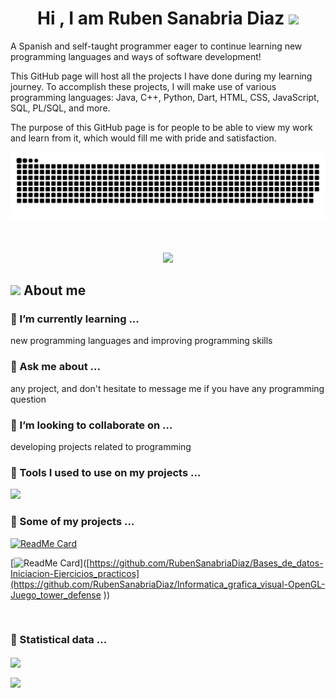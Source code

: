 <h1 align="center"><b>Hi , I am Ruben Sanabria Diaz </b><img src="https://media.giphy.com/media/hvRJCLFzcasrR4ia7z/giphy.gif" width="35"></h1>
A Spanish and self-taught programmer eager to continue learning new programming languages and ways of software development!

This GitHub page will host all the projects I have done during my learning journey. To accomplish these projects, I will make use of various programming languages: Java, C++, Python, Dart, HTML, CSS, JavaScript, SQL, PL/SQL, and more.

The purpose of this GitHub page is for people to be able to view my work and learn from it, which would fill me with pride and satisfaction.

<!--- snake -->
<div align="center">
  <img  src="https://github.com/1999AZZAR/1999AZZAR/blob/main/resources/img/grid-snake.svg"
       alt="snake" /></a>
</div>

<br />
<br />

<!-- views -->
<p align="center"> <img src="https://komarev.com/ghpvc/?username=rubensanabriadiaz&label=Profile%20views&color=0e75b6&style=flat" /> </p>

## <picture><img src = "https://github.com/7oSkaaa/7oSkaaa/blob/main/Images/about_me.gif?raw=true" width = 35px></picture> About me

### 🌱 I’m currently learning ...
new programming languages and improving programming skills

### 💬 Ask me about ...
any project, and don't hesitate to message me if you have any programming question

### 👯 I’m looking to collaborate on ...
developing projects related to programming

### 🔧 Tools I used to use on my projects ...
<!--tech stack icons-->
<p align="left">
  <a href="https://skillicons.dev">
    <img src="https://skillicons.dev/icons?i=git,bootstrap,c,cpp,css,discord,express,github,html,java,js,linux,md,mysql,nodejs,py,react,vscode,&perline=9" />
  </a>
</p>

### 🎨 Some of my projects ... 
[![ReadMe Card](https://github-readme-stats.vercel.app/api/pin/?username=RubenSanabriaDiaz&repo=Bases_de_datos-Iniciacion-Ejercicios_practicos)](https://github.com/RubenSanabriaDiaz/Bases_de_datos-Iniciacion-Ejercicios_practicos)

[![ReadMe Card](https://github-readme-stats.vercel.app/api/pin/?username=RubenSanabriaDiaz&repo=Informatica_grafica_visual-OpenGL-Juego_tower_defense)]([https://github.com/RubenSanabriaDiaz/Bases_de_datos-Iniciacion-Ejercicios_practicos](https://github.com/RubenSanabriaDiaz/Informatica_grafica_visual-OpenGL-Juego_tower_defense
))

<br />

### 🧬 Statistical data ...
<!--Stats-->
<img align="center" src="https://github-readme-stats.vercel.app/api?username=RubenSanabriaDiaz&include_all_commits=true&count_private=true&show_icons=true&line_height=30&title_color=CDB4DB&icon_color=CDB4DB&text_color=D3D3D3&bg_color=0A0A0A">

<br />

<!--Top languages-->
<p><img align="center"
    src="https://github-readme-stats.vercel.app/api/top-langs?username=RubenSanabriaDiaz&layout=compact&theme=dark&bg_color=0A0A0A"
    bg_color=#808080/>
</p>
<br />




